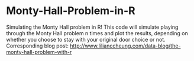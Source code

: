 # Monty-Hall-Problem-in-R
Simulating the Monty Hall problem in R! This code will simulate playing through the Monty Hall problem n times and plot the results, depending on whether you choose to stay with your original door choice or not. Corresponding blog post: http://www.lilianccheung.com/data-blog/the-monty-hall-problem-with-r
